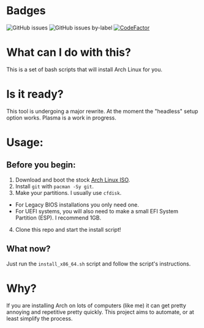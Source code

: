 # Badges
![GitHub issues](https://img.shields.io/github/issues/satcom886/arch-install)
![GitHub issues by-label](https://img.shields.io/github/issues/satcom886/arch-install/bug?label=bugs)
[![CodeFactor](https://www.codefactor.io/repository/github/satcom886/arch-install/badge)](https://www.codefactor.io/repository/github/satcom886/arch-install)
# What can I do with this?
This is a set of bash scripts that will install Arch Linux for you.
# Is it ready?
This tool is undergoing a major rewrite. At the moment the "headless" setup option works. Plasma is a work in progress.
# Usage:
## Before you begin:
1. Download and boot the stock [Arch Linux ISO](https://www.archlinux.org/download/).
1. Install `git` with `pacman -Sy git`.
1. Make your partitions. I usually use `cfdisk`.
 - For Legacy BIOS installations you only need one.
 - For UEFI systems, you will also need to make a small EFI System Partition (ESP). I recommend 1GB.
4. Clone this repo and start the install script!
## What now?
Just run the `install_x86_64.sh` script and follow the script's instructions.
# Why?
If you are installing Arch on lots of computers (like me) it can get pretty annoying and repetitive pretty quickly. This project aims to automate, or at least simplify the process.